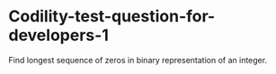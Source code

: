 # Codility-test-question-for-developers-1
Find longest sequence of zeros in binary representation of an integer.
